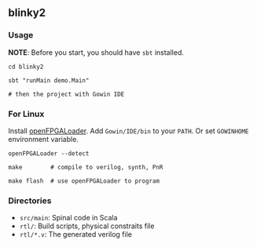 ## blinky2

### Usage

**NOTE**: Before you start, you should have `sbt` installed.

```shell
cd blinky2

sbt "runMain demo.Main"

# then the project with Gowin IDE
```

### For Linux

Install [openFPGALoader](https://github.com/trabucayre/openFPGALoader).
Add `Gowin/IDE/bin` to your `PATH`.
Or set `GOWINHOME` environment variable.

```
openFPGALoader --detect

make        # compile to verilog, synth, PnR

make flash  # use openFPGALoader to program
```

### Directories

- `src/main`: Spinal code in Scala
- `rtl/`: Build scripts, physical constraits file
- `rtl/*.v`: The generated verilog file
